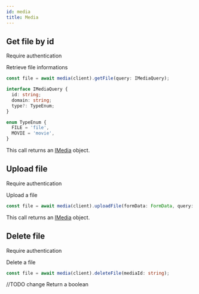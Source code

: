 ```yaml
---
id: media
title: Media
---
```


## Get file by id

<span class="badge badge--warning">Require authentication</span>

Retrieve file informations

```ts
const file = await media(client).getFile(query: IMediaQuery);
```

```ts
interface IMediaQuery {
  id: string;
  domain: string;
  type?: TypeEnum;
}

enum TypeEnum {
  FILE = 'file',
  MOVIE = 'movie',
}
```

This call returns an [IMedia](media-types#imedia) object.

## Upload file

<span class="badge badge--warning">Require authentication</span>

Upload a file

```ts
const file = await media(client).uploadFile(formData: FormData, query: IMediaQuery);
```

This call returns an [IMedia](media-types#imedia) object.

## Delete file

<span class="badge badge--warning">Require authentication</span>

Delete a file

```ts
const file = await media(client).deleteFile(mediaId: string);
```
//TODO change
Return a boolean
